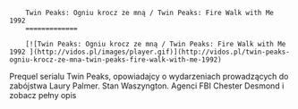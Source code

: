 
        Twin Peaks: Ogniu krocz ze mną / Twin Peaks: Fire Walk with Me 1992 
        =============
        
        [![Twin Peaks: Ogniu krocz ze mną / Twin Peaks: Fire Walk with Me 1992 ](http://vidos.pl/images/player.gif)](http://vidos.pl/twin-peaks-ogniu-krocz-ze-mna-twin-peaks-fire-walk-with-me-1992)
        
        
 Prequel serialu Twin Peaks, opowiadajcy o wydarzeniach prowadzących do zabójstwa Laury Palmer. Stan Waszyngton. Agenci FBI Chester Desmond i zobacz pełny opis
    